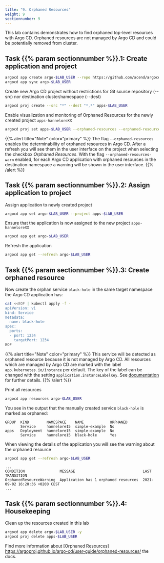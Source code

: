 ```yaml
---
title: "9. Orphaned Resources"
weight: 9
sectionnumber: 9
---
```


This lab contains demonstrates how to find orphaned top-level resources with Argo CD. Orphaned resources are not managed by Argo CD and could be potentially removed from cluster.


## Task {{% param sectionnumber %}}.1: Create application and project

```bash
argocd app create argo-$LAB_USER --repo https://github.com/acend/argocd-training-examples.git --path 'example-app' --dest-server https://kubernetes.default.svc --dest-namespace $LAB_USER
argocd app sync argo-$LAB_USER
```

Create new Argo CD project without restrictions for Git source repository (--src) nor destination cluster/namespace (--dest)
```bash
argocd proj create --src "*" --dest "*,*" apps-$LAB_USER
```

Enable visualization and monitoring of Orphaned Resources for the newly created project `apps-hanneloreXX`
```bash
argocd proj set apps-$LAB_USER --orphaned-resources --orphaned-resources-warn
```

{{% alert title="Note" color="primary" %}}
The flag `--orphaned-resources` enables the determinability of orphaned resources in Argo CD. After a refresh you will see them in the user interface on the project when selecting the checkbox _Orphaned Resources_.
With the flag `--orphaned-resources-warn` enabled, for each Argo CD application with orphaned resources in the destination namespace a warning will be shown in the user interface.
{{% /alert %}}


## Task {{% param sectionnumber %}}.2: Assign application to project

Assign application to newly created project
```bash
argocd app set argo-$LAB_USER --project apps-$LAB_USER
```

Ensure that the application is now assigned to the new project `apps-hanneloreXX`
```bash
argocd app get argo-$LAB_USER
```

Refresh the application
```bash
argocd app get --refresh argo-$LAB_USER
```


## Task {{% param sectionnumber %}}.3: Create orphaned resource

Now create the orphan service `black-hole` in the same target namespace the Argo CD application has:

```bash
cat <<EOF | kubectl apply -f -
apiVersion: v1
kind: Service
metadata:
  name: black-hole
spec:
  ports:
  - port: 1234
    targetPort: 1234
EOF
```

{{% alert title="Note" color="primary" %}}
This service will be detected as orphaned resource because it is not managed by Argo CD. All resources which are managed by Argo CD are marked with the label `app.kubernetes.io/instance` per default. The key of the label can be changed with the setting `application.instanceLabelKey`. See [documentation](https://argoproj.github.io/argo-cd/faq/#why-is-my-app-out-of-sync-even-after-syncing) for further details.
{{% /alert %}}


Print all resources
```bash
argocd app resources argo-$LAB_USER
```

You see in the output that the manually created service `black-hole` is marked as orphaned:
```
GROUP  KIND        NAMESPACE    NAME            ORPHANED
       Service     hannelore15  simple-example  No
apps   Deployment  hannelore15  simple-example  No
       Service     hannelore15  black-hole      Yes
```

When viewing the details of the application you will see the warning about the orphaned resource
```bash
argocd app get --refresh argo-$LAB_USER
```

```
...
CONDITION                MESSAGE                               LAST TRANSITION
OrphanedResourceWarning  Application has 1 orphaned resources  2021-09-02 16:20:36 +0200 CEST
...
```


## Task {{% param sectionnumber %}}.4: Housekeeping

Clean up the resources created in this lab

```bash
argocd app delete argo-$LAB_USER -y
argocd proj delete apps-$LAB_USER
```

Find more information about [Orphaned Resources] https://argoproj.github.io/argo-cd/user-guide/orphaned-resources/ the docs.
